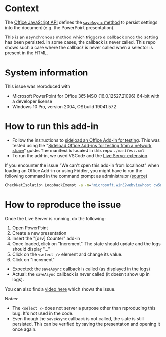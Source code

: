# Context

The [Office JavaScript API](https://docs.microsoft.com/en-us/office/dev/add-ins/reference/javascript-api-for-office) defines the [`saveAsync` method](https://docs.microsoft.com/en-us/javascript/api/office/office.settings?view=word-js-preview#saveasync-callback-) to persist settings into the document (e.g. the PowerPoint presentation).

This is an asynchronous method which triggers a callback once the setting has been persisted. In some cases, the callback is never called. This repo shows such a case where the callback is never called when a selector is present in the HTML.

# System information

This issue was reproduced with

- Microsoft PowerPoint for Office 365 MSO (16.0.12527.21096) 64-bit with a developer license
- Windows 10 Pro, version 2004, OS build 19041.572

# How to run this add-in

- Follow the instructions to [sideload an Office Add-in for testing](https://docs.microsoft.com/en-us/javascript/api/office/office.settings?view=word-js-preview#saveasync-callback-). This was tested using the "[Sideload Office Add-ins for testing from a network share](https://docs.microsoft.com/en-us/office/dev/add-ins/testing/create-a-network-shared-folder-catalog-for-task-pane-and-content-add-ins)" guide. The manifest is located in this repo `./manifest.xml`
- To run the add-in, we used VSCode and the [Live Server extension](https://marketplace.visualstudio.com/items?itemName=ritwickdey.LiveServer).

If you encounter the issue "We can't open this add-in from localhost" when loading an Office Add-in or using Fiddler, you might have to run the following command in the command prompt as administrator ([source](https://docs.microsoft.com/en-us/office/troubleshoot/office-suite-issues/cannot-open-add-in-from-localhost))

```cmd
CheckNetIsolation LoopbackExempt -a -n="microsoft.win32webviewhost_cw5n1h2txyewy"
```

# How to reproduce the issue

Once the Live Server is running, do the following:

1. Open PowerPoint
2. Create a new presentation
3. Insert the "[dev] Counter" add-in
4. Once loaded, click on "Increment". The state should update and the logs should display "..."
5. Click on the `<select />` element and change its value.
6. Click on "Increment"

  - Expected: the `saveAsync` callback is called (as displayed in the logs)
  - Actual: the `saveAsync` callback is never called (it doesn't show up in logs).

You can also find a [video here](resources/2020-10-20_10-41-51.mp4) which shows the issue.

Notes:
- The `<select />` does not server a purpose other than reproducing this bug. It's not used in the code.
- Even though the `saveAsync` callback is not called, the state is still persisted. This can be verified by saving the presentation and opening it once again.

